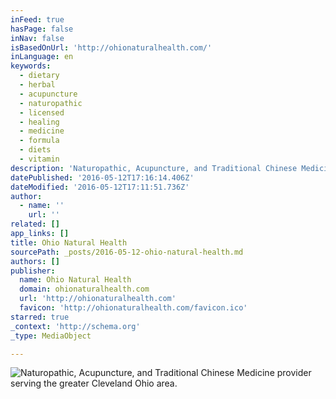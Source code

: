 ```yaml
---
inFeed: true
hasPage: false
inNav: false
isBasedOnUrl: 'http://ohionaturalhealth.com/'
inLanguage: en
keywords:
  - dietary
  - herbal
  - acupuncture
  - naturopathic
  - licensed
  - healing
  - medicine
  - formula
  - diets
  - vitamin
description: 'Naturopathic, Acupuncture, and Traditional Chinese Medicine provider serving the greater Cleveland Ohio area.'
datePublished: '2016-05-12T17:16:14.406Z'
dateModified: '2016-05-12T17:11:51.736Z'
author:
  - name: ''
    url: ''
related: []
app_links: []
title: Ohio Natural Health
sourcePath: _posts/2016-05-12-ohio-natural-health.md
authors: []
publisher:
  name: Ohio Natural Health
  domain: ohionaturalhealth.com
  url: 'http://ohionaturalhealth.com'
  favicon: 'http://ohionaturalhealth.com/favicon.ico'
starred: true
_context: 'http://schema.org'
_type: MediaObject

---
```

![Naturopathic, Acupuncture, and Traditional Chinese Medicine provider serving the greater Cleveland Ohio area.](https://the-grid-user-content.s3-us-west-2.amazonaws.com/8f0e3f3f-6987-44b9-8ab7-a197da2626ff.jpg)